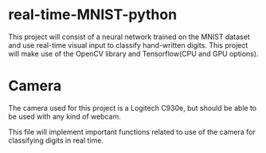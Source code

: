 # real-time-MNIST-python
This project will consist of a neural network trained on the MNIST dataset and use real-time visual input to classify hand-written digits. This project will make use of the OpenCV library and Tensorflow(CPU and GPU options).

# Camera

The camera used for this project is a Logitech C930e, but should be able to be used with any kind of webcam.

This file will implement important functions related to use of the camera for classifying digits in real time.
